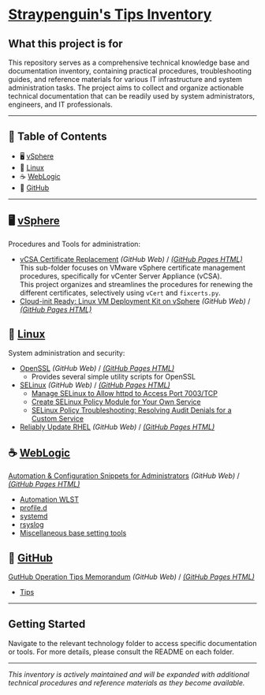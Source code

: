 # [Straypenguin's Tips Inventory](https://github.com/Tatsuya-Nonogaki/Straypenguins-Tips-Inventory)

## What this project is for

This repository serves as a comprehensive technical knowledge base and documentation inventory, containing practical procedures, troubleshooting guides, and reference materials for various IT infrastructure and system administration tasks. The project aims to collect and organize actionable technical documentation that can be readily used by system administrators, engineers, and IT professionals.

---

## 🧭 Table of Contents
- 🖥️ [vSphere](#%EF%B8%8F-vsphere)
- 🐧 [Linux](#-linux)
- ☕ [WebLogic](#-weblogic)
- 🐙 [GitHub](#-github)

---

## 🖥️ [vSphere](https://github.com/Tatsuya-Nonogaki/Straypenguins-Tips-Inventory/tree/main/vSphere)
Procedures and Tools for administration:

- [vCSA Certificate Replacement](vSphere/vcsa-cert-replace-procedures/README.md) *(GitHub Web)* / [*(GitHub Pages HTML)*](https://tatsuya-nonogaki.github.io/Straypenguins-Tips-Inventory/vSphere/vcsa-cert-replace-procedures/)  
   This sub-folder focuses on VMware vSphere certificate management procedures, specifically for vCenter Server Appliance (vCSA).  
   This project organizes and streamlines the procedures for renewing the different certificates, selectively using `vCert` and `fixcerts.py`.
- [Cloud-init Ready: Linux VM Deployment Kit on vSphere](vSphere/cloudinit-vm-deploy/README.md) *(GitHub Web)* / [*(GitHub Pages HTML)*](https://tatsuya-nonogaki.github.io/Straypenguins-Tips-Inventory/vSphere/cloudinit-vm-deploy/)

## 🐧 [Linux](https://github.com/Tatsuya-Nonogaki/Straypenguins-Tips-Inventory/tree/main/Linux)
System administration and security:

- [OpenSSL](Linux/OpenSSL/) *(GitHub Web)* / [*(GitHub Pages HTML)*](https://tatsuya-nonogaki.github.io/Straypenguins-Tips-Inventory/Linux/OpenSSL/)
  - Provides several simple utility scripts for OpenSSL
- [SELinux](Linux/SELinux/) *(GitHub Web)* / [*(GitHub Pages HTML)*](https://tatsuya-nonogaki.github.io/Straypenguins-Tips-Inventory/Linux/SELinux/)
  - [Manage SELinux to Allow httpd to Access Port 7003/TCP](Linux/SELinux/selinux-mod_wl-allow-httpd-7003.md)
  - [Create SELinux Policy Module for Your Own Service](Linux/SELinux/selinux-create-own-service-policy.md)
  - [SELinux Policy Troubleshooting: Resolving Audit Denials for a Custom Service](Linux/SELinux/selinux-service-policy-troubleshooting.md)
- [Reliably Update RHEL](Linux/update-rhel/howto-reliably-update-rhel.md) *(GitHub Web)* / [*(GitHub Pages HTML)*](https://tatsuya-nonogaki.github.io/Straypenguins-Tips-Inventory/Linux/update-rhel/howto-reliably-update-rhel.html)

## ☕ [WebLogic](https://github.com/Tatsuya-Nonogaki/Straypenguins-Tips-Inventory/tree/main/WebLogic)
[Automation & Configuration Snippets for Administrators](https://github.com/Tatsuya-Nonogaki/Straypenguins-Tips-Inventory/tree/main/WebLogic) *(GitHub Web)* / [*(GitHub Pages HTML)*](https://tatsuya-nonogaki.github.io/Straypenguins-Tips-Inventory/WebLogic/)

- [Automation WLST](WebLogic/automation-wlst/)
- [profile.d](WebLogic/profile.d/)
- [systemd](WebLogic/systemd/)
- [rsyslog](WebLogic/rsyslog/)
- [Miscellaneous base setting tools](WebLogic/)

## 🐙 [GitHub](https://github.com/Tatsuya-Nonogaki/Straypenguins-Tips-Inventory/tree/main/GitHub)
[GutHub Operation Tips Memorandum](https://github.com/Tatsuya-Nonogaki/Straypenguins-Tips-Inventory/tree/main/GitHub) *(GitHub Web)* / [*(GitHub Pages HTML)*](https://tatsuya-nonogaki.github.io/Straypenguins-Tips-Inventory/GitHub/)

- [Tips](GitHub/)

---

## Getting Started
Navigate to the relevant technology folder to access specific documentation or tools. For more details, please consult the README on each folder.

---

*This inventory is actively maintained and will be expanded with additional technical procedures and reference materials as they become available.*
